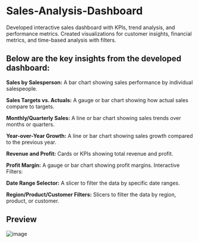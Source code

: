 # Sales-Analysis-Dashboard

Developed interactive sales dashboard with KPIs, trend analysis, and performance metrics. Created visualizations for customer insights, financial metrics, and time-based analysis with filters.

## Below are the key insights from the developed dashboard:

**Sales by Salesperson:** A bar chart showing sales performance by individual salespeople.

**Sales Targets vs. Actuals:** A gauge or bar chart showing how actual sales compare to targets.

**Monthly/Quarterly Sales:** A line or bar chart showing sales trends over months or quarters.

**Year-over-Year Growth:** A line or bar chart showing sales growth compared to the previous year.

**Revenue and Profit:** Cards or KPIs showing total revenue and profit.

**Profit Margin:** A gauge or bar chart showing profit margins.
Interactive Filters:

**Date Range Selector:** A slicer to filter the data by specific date ranges.

**Region/Product/Customer Filters:** Slicers to filter the data by region, product, or customer.


## Preview
![image](https://github.com/priyanshap/Sales-Analysis-Dashboard/assets/158167690/ec3e50bb-0981-4e52-ba13-74fffac42467)


